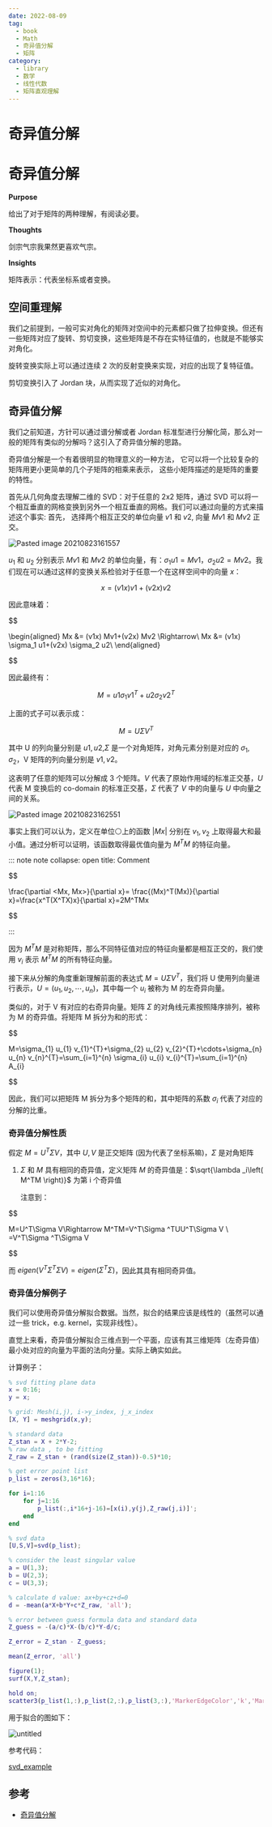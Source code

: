 ```yaml
---
date: 2022-08-09
tag:
  - book
  - Math
  - 奇异值分解
  - 矩阵
category:
  - library
  - 数学
  - 线性代数
  - 矩阵直观理解
---
```


# 奇异值分解


# 奇异值分解

**Purpose**

给出了对于矩阵的两种理解，有阅读必要。

**Thoughts**

剑宗气宗我果然更喜欢气宗。

**Insights**

矩阵表示：代表坐标系或者变换。

## 空间重理解

我们之前提到，一般可实对角化的矩阵对空间中的元素都只做了拉伸变换。但还有一些矩阵对应了旋转、剪切变换，这些矩阵是不存在实特征值的，也就是不能够实对角化。

旋转变换实际上可以通过连续 2 次的反射变换来实现，对应的出现了复特征值。

剪切变换引入了 Jordan 块，从而实现了近似的对角化。

## 奇异值分解

我们之前知道，方针可以通过谱分解或者 Jordan 标准型进行分解化简，那么对一般的矩阵有类似的分解吗？这引入了奇异值分解的思路。

奇异值分解是一个有着很明显的物理意义的一种方法， 它可以将一个比较复杂的
矩阵用更小更简单的几个子矩阵的相乘来表示， 这些小矩阵描述的是矩阵的重要
的特性。

首先从几何角度去理解二维的 SVD：对于任意的 2x2 矩阵，通过 SVD 可以将一个相互垂直的网格变换到另外一个相互垂直的网格。我们可以通过向量的方式来描述这个事实: 首先， 选择两个相互正交的单位向量 $v1$ 和 $v2$, 向量 $Mv1$ 和 $Mv2$ 正交。

![Pasted image 20210823161557](./../../../paper/assets/Pasted-image-20210823161557.png)

$u_1$ 和 $u_2$ 分别表示 $Mv1$ 和 $Mv2$ 的单位向量，有：$\sigma_1 u1 = Mv1$，$\sigma_2 u2 = Mv2$。我们现在可以通过这样的变换关系检验对于任意一个在这样空间中的向量 $x$：


$$
x= (v1x) v1+(v2x)v2
$$


因此意味着：


$$

\begin{aligned}
Mx &= (v1x) Mv1+(v2x) Mv2 \Rightarrow\\
Mx &= (v1x) \sigma_1 u1+(v2x) \sigma_2 u2\\
\end{aligned}

$$


因此最终有：


$$
M=u1\sigma_1 v1^T+u2\sigma_2 v2^T
$$


上面的式子可以表示成：


$$
M=U\Sigma V^T
$$


其中 U 的列向量分别是 $u1, u2$,$\Sigma$ 是一个对角矩阵，对角元素分别是对应的 $\sigma_1 , \sigma_2$，V 矩阵的列向量分别是 $v1, v2$。

这表明了任意的矩阵可以分解成 3 个矩阵。$V$ 代表了原始作用域的标准正交基，$U$ 代表 M 变换后的 co-domain 的标准正交基，$\Sigma$ 代表了 $V$ 中的向量与 $U$ 中向量之间的关系。

![Pasted image 20210823162551](./../../../paper/assets/Pasted-image-20210823162551.png)

事实上我们可以认为，定义在单位⚪上的函数 $|Mx|$ 分别在 $v_1,v_2$ 上取得最大和最小值。通过分析可以证明，该函数取得最优值向量为 $M^TM$ 的特征向量。

::: note note
collapse: open
title: Comment

$$

\frac{\partial <Mx, Mx>}{\partial x}= \frac{(Mx)^T(Mx)}{\partial x}=\frac{x^T(X^TX)x}{\partial x}=2M^TMx

$$

:::


因为 $M^TM$ 是对称矩阵，那么不同特征值对应的特征向量都是相互正交的，我们使用 $v_i$ 表示 $M^TM$ 的所有特征向量。

接下来从分解的角度重新理解前面的表达式 $M=U\Sigma V^T$，我们将 U 使用列向量进行表示，$U=(u_1,u_2,\cdots,u_n)$，其中每一个 $u_i$ 被称为 M 的左奇异向量。

类似的，对于 V 有对应的右奇异向量。矩阵 $\Sigma$ 的对角线元素按照降序排列，被称为 M 的奇异值。将矩阵 M 拆分为和的形式：


$$

M=\sigma_{1} u_{1} v_{1}^{T}+\sigma_{2} u_{2} v_{2}^{T}+\cdots+\sigma_{n} u_{n} v_{n}^{T}=\sum_{i=1}^{n} \sigma_{i} u_{i} v_{i}^{T}=\sum_{i=1}^{n} A_{i}

$$


因此，我们可以把矩阵 M 拆分为多个矩阵的和，其中矩阵的系数 $\sigma_i$ 代表了对应的分解的比重。

### 奇异值分解性质

假定 $M=U^T\Sigma V$，其中 $U,V$ 是正交矩阵 (因为代表了坐标系嘛)，$\Sigma$ 是对角矩阵

1. $\Sigma$ 和 $M$ 具有相同的奇异值，定义矩阵 $M$ 的奇异值是：$\sqrt{\lambda _i\left( M^TM \right)}$ 为第 i 个奇异值

   注意到：
   
$$

   M=U^T\Sigma V\Rightarrow M^TM=V^T\Sigma ^TUU^T\Sigma V
   \\
   =V^T\Sigma ^T\Sigma V
   
$$

   而 $eigen\left( V^T\Sigma ^T\Sigma V \right) =eigen\left( \Sigma ^T\Sigma \right)$，因此其具有相同奇异值。

### 奇异值分解例子

我们可以使用奇异值分解拟合数据。当然，拟合的结果应该是线性的（虽然可以通过一些 trick，e.g. kernel，实现非线性）。

直觉上来看，奇异值分解拟合三维点到一个平面，应该有其三维矩阵（左奇异值）最小处对应的向量为平面的法向分量。实际上确实如此。

计算例子：

```matlab
% svd fitting plane data
x = 0:16;
y = x;

% grid: Mesh(i,j), i->y_index, j_x_index
[X, Y] = meshgrid(x,y);

% standard data
Z_stan = X + 2*Y-2;
% raw data , to be fitting
Z_raw = Z_stan + (rand(size(Z_stan))-0.5)*10;

% get error point list
p_list = zeros(3,16*16);

for i=1:16
    for j=1:16
        p_list(:,i*16+j-16)=[x(i),y(j),Z_raw(j,i)]';
    end
end

% svd data
[U,S,V]=svd(p_list);

% consider the least singular value
a = U(1,3);
b = U(2,3);
c = U(3,3);

% calculate d value: ax+by+cz+d=0
d = -mean(a*X+b*Y+c*Z_raw, 'all');

% error between guess formula data and standard data
Z_guess = -(a/c)*X-(b/c)*Y-d/c;

Z_error = Z_stan - Z_guess;

mean(Z_error, 'all')

figure(1);
surf(X,Y,Z_stan);

hold on;
scatter3(p_list(1,:),p_list(2,:),p_list(3,:),'MarkerEdgeColor','k','MarkerFaceColor',[0 .75 .75])
```

用于拟合的图如下：

![untitled](./../../../paper/assets/untitled.png)

参考代码：

[svd_example](./../../../paper/assets/svd_example.m)

## 参考

- [奇异值分解](./)
